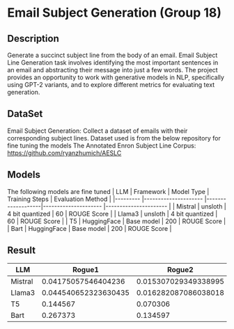 # Email Subject Generation (Group 18)

## Description
Generate a succinct subject line from the body of an email.
Email Subject Line Generation task involves identifying the most important sentences in an email and abstracting their message into just a few words. The project provides an opportunity to work with generative models in NLP, specifically using GPT-2 variants, and to explore different metrics for evaluating text generation.

## DataSet
Email Subject Generation: Collect a dataset of emails with their corresponding subject lines. Dataset used is from the below repository for fine tuning the models
The Annotated Enron Subject Line Corpus: https://github.com/ryanzhumich/AESLC

## Models
The following models are fine tuned 
| LLM     	| Framework             | Model Type        | Training Steps       	| Evaluation Method    	|
|---------	|---------------------	|-------------------|---------------------	|----------------------	|
| Mistral 	| unsloth             	| 4 bit quantized 	| 60 	                  | ROUGE Score         	|
| Llama3  	| unsloth             	| 4 bit quantized 	| 60  	                | ROUGE Score           |
| T5      	| HuggingFace           | Base model       	| 200                  	| ROUGE Score          	|
| Bart    	| HuggingFace           | Base model       	| 200                  	| ROUGE Score          	|

## Result
| LLM     	| Rogue1              	| Rogue2               	| RougeL              	| RogueLSum            	|
|---------	|---------------------	|----------------------	|---------------------	|----------------------	|
| Mistral 	| 0.04175057546404236 	| 0.015307029349338995 	| 0.03865576026979294 	| 0.040112317820734385 	|
| Llama3  	| 0.044540652323630435 	| 0.016282087086038018 	| 0.03984053234184394  	| 0.04157418257161926  	|
| T5      	| 0.144567            	| 0.070306             	| 0.140258            	| 0.141119             	|
| Bart    	| 0.267373            	| 0.134597             	| 0.249993            	| 0.250012             	|
